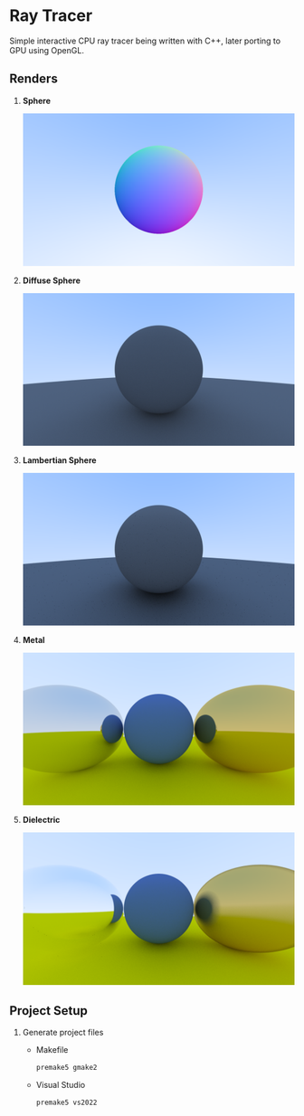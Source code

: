 # Ray Tracer

Simple interactive CPU ray tracer being written with C++, later porting to GPU using OpenGL.

## Renders

1. **Sphere**
   
    <img src="Content/Sphere.png" alt="Render" width="500">

2. **Diffuse Sphere**
   
    <img src="Content/DiffuseSphere.png" alt="Render" width="500">

3. **Lambertian Sphere**

    <img src="Content/LambertianSphere.png" alt="Render" width="500">

4. **Metal**

    <img src="Content/Metal.png" alt="Render" width="500">

5. **Dielectric**

    <img src="Content/Dielectric.png" alt="Render" width="500">

## Project Setup
1. Generate project files
    - Makefile
        ```bash
        premake5 gmake2
        ```

    - Visual Studio
        ```bash
        premake5 vs2022
        ```